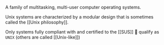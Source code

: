 
A family of multitasking, multi-user computer operating systems. 

Unix systems are characterized by a modular design that is sometimes called the [[Unix philosophy]].

Only systems fully compliant with and certified to the [[SUS]] 🗿 qualify as `UNIX` (others are called [[Unix-like]])

